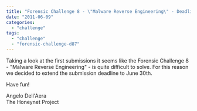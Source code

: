 ```yaml
---
title: "Forensic Challenge 8 - \"Malware Reverse Engineering\" - Deadline Extended"
date: "2011-06-09"
categories: 
  - "challenge"
tags: 
  - "challenge"
  - "forensic-challenge-d87"
---
```


Taking a look at the first submissions it seems like the Forensic Challenge 8 - "Malware Reverse Engineering" - is quite difficult to solve. For this reason we decided to extend the submission deadline to June 30th.  
  
Have fun!  
  
Angelo Dell'Aera  
The Honeynet Project
